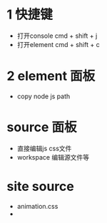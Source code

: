 # 1 快捷键

- 打开console    cmd + shift + j
- 打开element    cmd + shift + c



# 2 element 面板

- copy node js path



# source 面板

- 直接编辑js css文件 
- workspace 编辑源文件等











# site source

- animation.css
- 